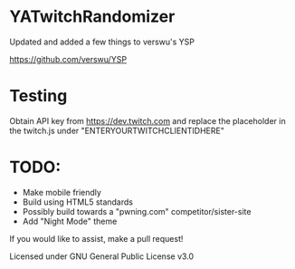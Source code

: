 # YATwitchRandomizer
Updated and added a few things to verswu's YSP

https://github.com/verswu/YSP


# Testing

Obtain API key from https://dev.twitch.com and replace the placeholder in the twitch.js under "ENTERYOURTWITCHCLIENTIDHERE"


# TODO:
 - Make mobile friendly
 - Build using HTML5 standards
 - Possibly build towards a "pwning.com" competitor/sister-site
 - Add "Night Mode" theme
 
If you would like to assist, make a pull request!


Licensed under GNU General Public License v3.0
